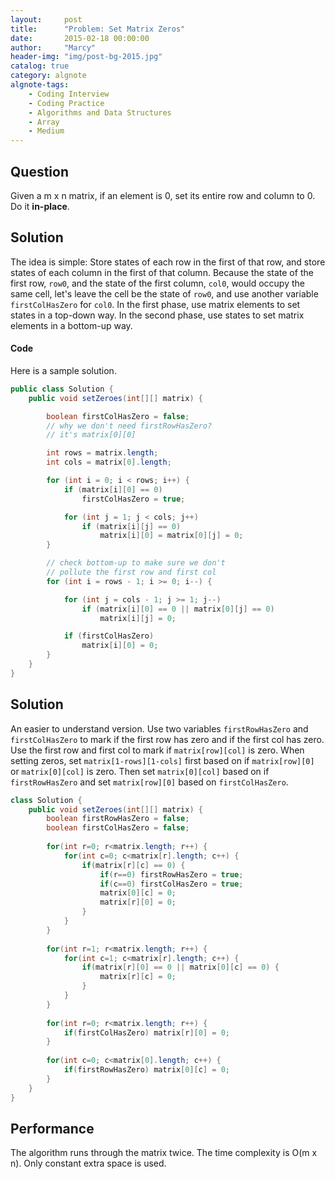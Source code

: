 ```yaml
---
layout:     post
title:      "Problem: Set Matrix Zeros"
date:       2015-02-18 00:00:00
author:     "Marcy"
header-img: "img/post-bg-2015.jpg"
catalog: true
category: algnote
algnote-tags:
    - Coding Interview
    - Coding Practice
    - Algorithms and Data Structures
    - Array
    - Medium
---
```


## Question

Given a m x n matrix, if an element is 0, set its entire row and column to 0. Do it **in-place**.

## Solution

The idea is simple: Store states of each row in the first of that row, and store states of each column in the first of that column. Because the state of the first row, `row0`, and the state of the first column, `col0`, would occupy the same cell, let's leave the cell be the state of `row0`, and use another variable `firstColHasZero` for `col0`. In the first phase, use matrix elements to set states in a top-down way. In the second phase, use states to set matrix elements in a bottom-up way.
#### Code

Here is a sample solution.

```java
public class Solution {
    public void setZeroes(int[][] matrix) {

        boolean firstColHasZero = false;
        // why we don't need firstRowHasZero?
        // it's matrix[0][0]

        int rows = matrix.length;
        int cols = matrix[0].length;

        for (int i = 0; i < rows; i++) {
            if (matrix[i][0] == 0)
                firstColHasZero = true;

            for (int j = 1; j < cols; j++)
                if (matrix[i][j] == 0)
                    matrix[i][0] = matrix[0][j] = 0;
        }

        // check bottom-up to make sure we don't
        // pollute the first row and first col
        for (int i = rows - 1; i >= 0; i--) {

            for (int j = cols - 1; j >= 1; j--)
                if (matrix[i][0] == 0 || matrix[0][j] == 0)
                    matrix[i][j] = 0;

            if (firstColHasZero)
                matrix[i][0] = 0;
        }
    }
}
```

## Solution

An easier to understand version. Use two variables `firstRowHasZero` and `firstColHasZero` to mark if the first row has zero and if the first col has zero. Use the first row and first col to mark if `matrix[row][col]` is zero. When setting zeros, set `matrix[1-rows][1-cols]` first based on if `matrix[row][0]` or `matrix[0][col]` is zero. Then set `matrix[0][col]` based on if 
`firstRowHasZero` and set `matrix[row][0]` based on `firstColHasZero`.

```java
class Solution {
    public void setZeroes(int[][] matrix) {
        boolean firstRowHasZero = false;
        boolean firstColHasZero = false;
        
        for(int r=0; r<matrix.length; r++) {
            for(int c=0; c<matrix[r].length; c++) {
                if(matrix[r][c] == 0) {
                    if(r==0) firstRowHasZero = true;
                    if(c==0) firstColHasZero = true;
                    matrix[0][c] = 0;
                    matrix[r][0] = 0;
                }
            }
        }
        
        for(int r=1; r<matrix.length; r++) {
            for(int c=1; c<matrix[r].length; c++) {
                if(matrix[r][0] == 0 || matrix[0][c] == 0) {
                    matrix[r][c] = 0;
                }
            }
        }
        
        for(int r=0; r<matrix.length; r++) {
            if(firstColHasZero) matrix[r][0] = 0;
        }
        
        for(int c=0; c<matrix[0].length; c++) {
            if(firstRowHasZero) matrix[0][c] = 0;
        }
    }
}
```

## Performance

The algorithm runs through the matrix twice. The time complexity is O(m x n). Only constant extra space is used.
